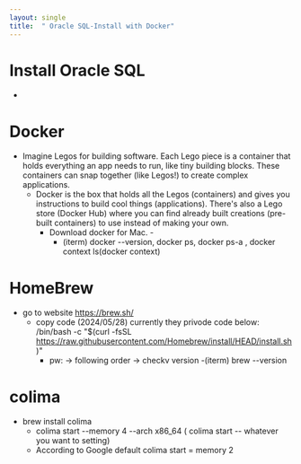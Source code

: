```yaml
---
layout: single
title:  " Oracle SQL-Install with Docker"
---
```

# Install Oracle SQL 
- 

# Docker 
- Imagine Legos for building software. Each Lego piece is a container that holds everything an app needs to run, like tiny building blocks. These containers can snap together (like Legos!) to create complex applications.
  - Docker is the box that holds all the Legos (containers) and gives you instructions to build cool things (applications).  There's also a Lego store (Docker Hub) where you can find already built creations (pre-built containers) to use instead of making your own.
    - Download docker for Mac. -
      - (iterm) docker --version, docker ps, docker ps-a , docker context ls(docker context)
# HomeBrew 
- go to website https://brew.sh/
  - copy code (2024/05/28) currently they privode code below:
    /bin/bash -c "$(curl -fsSL https://raw.githubusercontent.com/Homebrew/install/HEAD/install.sh)"
    - pw: -> following order -> checkv version
       -(iterm) brew --version
# colima 
- brew install colima
  - colima start --memory 4 --arch x86_64 ( colima start -- whatever you want to setting)
  - According to Google default colima start = memory 2

    
